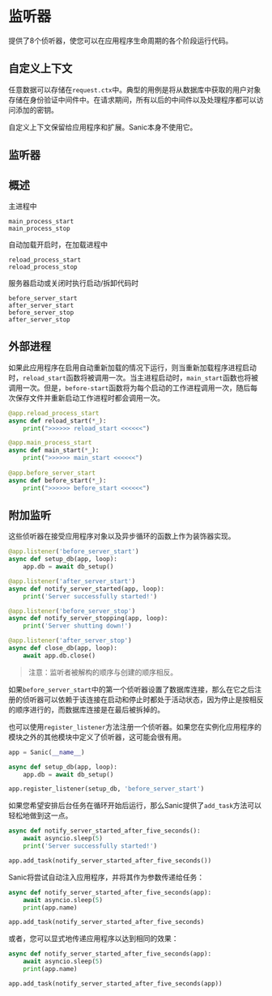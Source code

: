 # 监听器

提供了8个侦听器，使您可以在应用程序生命周期的各个阶段运行代码。

## 自定义上下文

任意数据可以存储在`request.ctx`中。典型的用例是将从数据库中获取的用户对象存储在身份验证中间件中。在请求期间，所有以后的中间件以及处理程序都可以访问添加的密钥。

自定义上下文保留给应用程序和扩展。Sanic本身不使用它。

## 监听器

## 概述

主进程中

```
main_process_start
main_process_stop
```

自动加载开启时，在加载进程中

```
reload_process_start
reload_process_stop
```

服务器启动或关闭时执行启动/拆卸代码时

```
before_server_start
after_server_start
before_server_stop
after_server_stop
```

## 外部进程

如果此应用程序在启用自动重新加载的情况下运行，则当重新加载程序进程启动时，`reload_start`函数将被调用一次。当主进程启动时，`main_start`函数也将被调用一次。但是，`before-start`函数将为每个启动的工作进程调用一次，随后每次保存文件并重新启动工作进程时都会调用一次。

```python
@app.reload_process_start
async def reload_start(*_):
    print(">>>>>> reload_start <<<<<<")

@app.main_process_start
async def main_start(*_):
    print(">>>>>> main_start <<<<<<")
	
@app.before_server_start
async def before_start(*_):
	print(">>>>>> before_start <<<<<<")

```

## 附加监听

这些侦听器在接受应用程序对象以及异步循环的函数上作为装饰器实现。

```python
@app.listener('before_server_start')
async def setup_db(app, loop):
    app.db = await db_setup()

@app.listener('after_server_start')
async def notify_server_started(app, loop):
    print('Server successfully started!')

@app.listener('before_server_stop')
async def notify_server_stopping(app, loop):
    print('Server shutting down!')

@app.listener('after_server_stop')
async def close_db(app, loop):
    await app.db.close()
```

> 注意：监听者被解构的顺序与创建的顺序相反。

如果`before_server_start`中的第一个侦听器设置了数据库连接，那么在它之后注册的侦听器可以依赖于该连接在启动和停止时都处于活动状态，因为停止是按相反的顺序进行的，而数据库连接是在最后被拆掉的。

也可以使用`register_listener`方法注册一个侦听器。如果您在实例化应用程序的模块之外的其他模块中定义了侦听器，这可能会很有用。

```python
app = Sanic(__name__)

async def setup_db(app, loop):
    app.db = await db_setup()

app.register_listener(setup_db, 'before_server_start')
```

如果您希望安排后台任务在循环开始后运行，那么Sanic提供了`add_task`方法可以轻松地做到这一点。

```python
async def notify_server_started_after_five_seconds():
    await asyncio.sleep(5)
    print('Server successfully started!')

app.add_task(notify_server_started_after_five_seconds())
```

Sanic将尝试自动注入应用程序，并将其作为参数传递给任务：

```python
async def notify_server_started_after_five_seconds(app):
    await asyncio.sleep(5)
    print(app.name)

app.add_task(notify_server_started_after_five_seconds)
```

或者，您可以显式地传递应用程序以达到相同的效果：

```python
async def notify_server_started_after_five_seconds(app):
    await asyncio.sleep(5)
    print(app.name)

app.add_task(notify_server_started_after_five_seconds(app))
```



